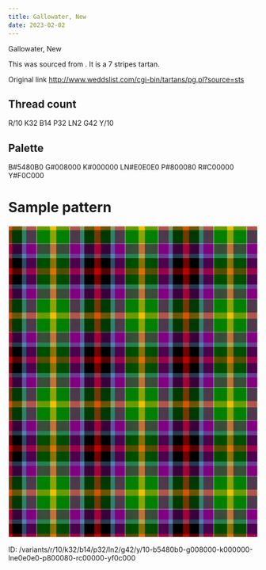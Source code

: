 ```yaml
---
title: Gallowater, New
date: 2023-02-02
---
```

Gallowater, New

This was sourced from <no value>.  It is a 7 stripes tartan.

Original link http://www.weddslist.com/cgi-bin/tartans/pg.pl?source=sts

## Thread count
R/10 K32 B14 P32 LN2 G42 Y/10

## Palette
B#5480B0 G#008000 K#000000 LN#E0E0E0 P#800080 R#C00000 Y#F0C000

# Sample pattern

![Tartan detail](tartan.png "R/10 K32 B14 P32 LN2 G42 Y/10 tartan")

ID: /variants/r/10/k32/b14/p32/ln2/g42/y/10-b5480b0-g008000-k000000-lne0e0e0-p800080-rc00000-yf0c000